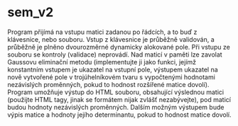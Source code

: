 # sem_v2

Program přijímá na vstupu matici zadanou po řádcích, a to buď z klávesnice, nebo souboru. Vstup z klávesnice je průběžně validován, a průběžně je plněno dvourozměrné dynamicky alokované pole. Při vstupu ze souboru se kontroly (validace) neprovádí. Nad maticí v paměti lze zavolat Gaussovu eliminační metodu (implementujte ji jako funkci, jejímž konstantním vstupem je ukazatel na vstupní pole, výstupem ukazatel na nově vytvořené pole v trojúhelníkovém tvaru s vypočtenými hodnotami nezávislých proměnných, pokud to hodnost rozšířené matice dovolí). Program umožňuje výstup do HTML souboru, obsahující výslednou matici (použijte HTML tagy, jinak se formátem nijak zvlášť nezabývejte), pod maticí budou hodnoty nezávislých proměnných. Dalším možným výstupem bude výpis matice a hodnoty jejího determinantu, pokud to hodnost matice dovolí.
